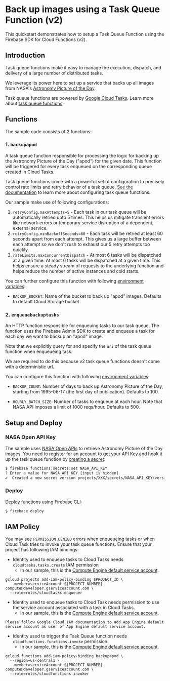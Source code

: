 # Back up images using a Task Queue Function (v2)

This quickstart demonstrates how to setup a Task Queue Function using the Firebase SDK for Cloud Functions (v2).

## Introduction

Task queue functions make it easy to manage the execution, dispatch, and delivery of a large number of distributed tasks.

We leverage its power here to set up a service that backs up all images from NASA's [Astronomy Picture of the Day](https://apod.nasa.gov/apod/astropix.html).

Task queue functions are powered by [Google Cloud Tasks](https://cloud.google.com/tasks). Learn more about [task queue functions](https://firebase.google.com/docs/functions/beta/task-functions).

## Functions

The sample code consists of 2 functions:

### 1. `backupapod`

A task queue function responsible for processing the logic for backing up the Astronomy Picture of the Day ("apod") for the given date. This function will be triggered for every task enqueued on the corresponding queue created in Cloud Tasks.

Task queue functions come with a powerful set of configuration to precisely control rate limits and retry behavior of a task queue. [See the documentation](https://cloud.google.com/tasks/docs/creating-queues) to learn more about configuring task queue functions.

Our sample make use of following configurations:

1. `retryConfig.maxAttempts=5` - Each task in our task queue will be automatically retried upto 5 times. This helps us mitigate transient errors like network errors or temporary service disruption of a dependent, external service.
2. `retryConfig.minBackoffSeconds=60` - Each task will be retried at least 60 seconds apart from each attempt. This gives us a large buffer between each attempt so we don't rush to exhaust our 5 retry attempts too quickly.
3. `rateLimits.maxConcurrentDispatch` - At most 6 tasks will be dispatched at a given time. At most 6 tasks will be dispatched at a given time. This helps ensure a steady stream of requests to the underlying function and helps reduce the number of active instances and cold starts.

You can further configure this function with following [environment variables](https://firebase.google.com/docs/functions/config-env):

- `BACKUP_BUCKET`: Name of the bucket to back up "apod" images. Defaults to default Cloud Storage bucket.

### 2. `enqueuebackuptasks`

An HTTP function responsible for enqueuing tasks to our task queue. The function uses the Firebase Admin SDK to create and enqueue a task for each day we want to backup an "apod" image.

Note that we explicitly query for and specify the `uri` of the task queue function when enqueueing task.

We are required to do this because v2 task queue functions doesn't come with a deterministic url.

You can configure this function with following [environment variables](https://firebase.google.com/docs/functions/config-env):

- `BACKUP_COUNT`: Number of days to back up Astronomy Picture of the Day, starting from 1995-06-17 (the first day of publication). Defaults to 100.

- `HOURLY_BATCH_SIZE`: Number of tasks to enqueue at each hour. Note that NASA API imposes a limit of 1000 reqs/hour. Defaults to 500.

## Setup and Deploy

### NASA Open API Key

The sample uses [NASA Open APIs](https://api.nasa.gov/) to retrieve Astronomy Picture of the Day images. You need to register for an account to get your API Key and hook it up the task queue function by [creating a secret](https://firebase.google.com/docs/functions/config-env#secret-manager):

```bash
$ firebase functions:secrets:set NASA_API_KEY
? Enter a value for NASA_API_KEY [input is hidden]
✔  Created a new secret version projects/XXX/secrets/NASA_API_KEY/versions/1
```

### Deploy

Deploy functions using Firebase CLI:

```bash
$ firebase deploy
```

## IAM Policy

You may see `PERMISSION DENIED` errors when enqueueing tasks or when Cloud Task tries to invoke your task queue functions. Ensure that your project has following IAM bindings:

- Identity used to enqueue tasks to Cloud Tasks needs `cloudtasks.tasks.create` IAM permission
  - In our sample, this is the [Compute Engine default service account](https://cloud.google.com/compute/docs/access/service-accounts).

```
gcloud projects add-iam-policy-binding $PROJECT_ID \
  --member=serviceAccount:${PROJECT_NUMBER}-compute@developer.gserviceaccount.com \
  --role=roles/cloudtasks.enqueuer
```

- Identity used to enqueue tasks to Cloud Task needs permission to use the service account associated with a task in Cloud Tasks.
  - In our sample, this is the [Compute Engine default service account](https://cloud.google.com/compute/docs/access/service-accounts).

```
Please follow Google Cloud IAM documentation to add App Engine default service account as user of App Engine default service account.
```

- Identity used to trigger the Task Queue function needs `cloudfunctions.functions.invoke` permission.
  - In our sample, this is the [Compute Engine default service account](https://cloud.google.com/compute/docs/access/service-accounts).

```
gcloud functions add-iam-policy-binding backupapod \
  --region=us-central1 \
  --member=serviceAccount:${PROJECT_NUMBER}-compute@developer.gserviceaccount.com \
  --role=roles/cloudfunctions.invoker
```
